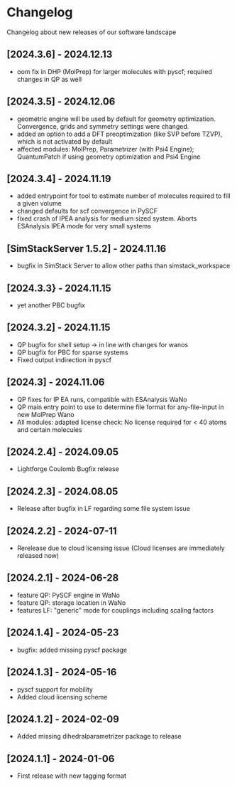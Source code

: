 # Changelog

Changelog about new releases of our software landscape 


## [2024.3.6] - 2024.12.13

- oom fix in DHP (MolPrep) for larger molecules with pyscf; required changes in QP as well

## [2024.3.5] - 2024.12.06

- geometric engine will be used by default for geometry optimization. Convergence, grids and symmetry settings were changed.
- added an option to add a DFT preoptimization (like SVP before TZVP), which is not activated by default
- affected modules: MolPrep, Parametrizer (with Psi4 Engine); QuantumPatch if using geometry optimization and Psi4 Engine

## [2024.3.4] - 2024.11.19

- added entrypoint for tool to estimate number of molecules required to fill a given volume
- changed defaults for scf convergence in PySCF
- fixed crash of IPEA analysis for medium sized system. Aborts ESAnalysis IPEA mode for very small systems

## [SimStackServer 1.5.2] - 2024.11.16

- bugfix in SimStack Server to allow other paths than simstack_workspace

## [2024.3.3} - 2024.11.15

- yet another PBC bugfix

## [2024.3.2] - 2024.11.15

- QP bugfix for shell setup -> in line with changes for wanos
- QP bugfix for PBC for sparse systems
- Fixed output indirection in pyscf

## [2024.3] - 2024.11.06

- QP fixes for IP EA runs, compatible with ESAnalysis WaNo
- QP main entry point to use to determine file format for any-file-input in new MolPrep Wano
- All modules: adapted license check: No license required for < 40 atoms and certain molecules

## [2024.2.4] - 2024.09.05

- Lightforge Coulomb Bugfix release

## [2024.2.3] - 2024.08.05

- Release after bugfix in LF regarding some file system issue

## [2024.2.2] - 2024-07-11

- Rerelease due to cloud licensing issue (Cloud licenses are immediately released now)

## [2024.2.1] - 2024-06-28

- feature QP: PySCF engine in WaNo
- feature QP: storage location in WaNo
- features LF: "generic" mode for couplings including scaling factors

## [2024.1.4] - 2024-05-23

- bugfix: added missing pyscf package

## [2024.1.3] - 2024-05-16

- pyscf support for mobility
- Added cloud licensing scheme

## [2024.1.2] - 2024-02-09

- Added missing dihedralparametrizer package to release

## [2024.1.1] - 2024-01-06

- First release with new tagging format

